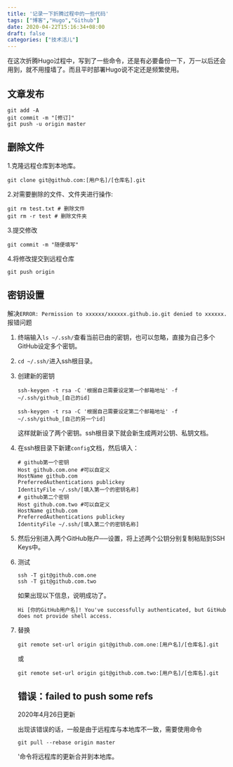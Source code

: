 ```yaml
---
title: '记录一下折腾过程中的一些代码'
tags: ["博客","Hugo","Github"]
date: 2020-04-22T15:16:34+08:00
draft: false
categories: ["技术活儿"]
---
```


在这次折腾Hugo过程中，写到了一些命令，还是有必要备份一下，万一以后还会用到，就不用撞墙了。而且平时部署Hugo说不定还是频繁使用。

<!--more-->

## 文章发布

```plaintext
git add -A
git commit -m "[修订]"
git push -u origin master
```

## 删除文件 

1.克隆远程仓库到本地库。

```plaintext
git clone git@github.com:[用户名]/[仓库名].git
```

2.对需要删除的文件、文件夹进行操作:

```plaintext
git rm test.txt # 删除文件
git rm -r test # 删除文件夹
```

3.提交修改

```plaintext 
git commit -m "随便填写"
```

4.将修改提交到远程仓库

```plaintext
git push origin
```

## 密钥设置

解决`ERROR: Permission to xxxxxx/xxxxxx.github.io.git denied to xxxxxx.`报错问题

1. 终端输入`ls ~/.ssh/`查看当前已由的密钥，也可以忽略，直接为自己多个GitHub设定多个密钥。

2. `cd ~/.ssh/`进入ssh根目录。

3. 创建新的密钥

   `ssh-keygen -t rsa -C '根据自己需要设定第一个邮箱地址' -f ~/.ssh/github_[自己的id]`

   `ssh-keygen -t rsa -C '根据自己需要设定第二个邮箱地址' -f ~/.ssh/github_[自己的另一个id]`

   这样就新设了两个密钥。ssh根目录下就会新生成两对公钥、私钥文档。

4. 在ssh根目录下新建`config`文档，然后填入：

   ```plaintext
   # github第一个密钥
   Host github.com.one #可以自定义
   HostName github.com
   PreferredAuthentications publickey
   IdentityFile ~/.ssh/[填入第一个的密钥名称]
   # github第二个密钥
   Host github.com.two #可以自定义
   HostName github.com
   PreferredAuthentications publickey
   IdentityFile ~/.ssh/[填入第二个的密钥名称]
   ```

5. 然后分别进入两个GitHub账户──设置，将上述两个公钥分别复制粘贴到SSH Keys中。

6. 测试

   ```plaintext
   ssh -T git@github.com.one
   ssh -T git@github.com.two
   ```

   如果出现以下信息，说明成功了。

   ```plaintext
   Hi [你的GitHub用户名]! You've successfully authenticated, but GitHub does not provide shell access.
   ```

7. 替换

   ```plaintext
   git remote set-url origin git@github.com.one:[用户名]/[仓库名].git
   ```

   或

   ```plaintext
   git remote set-url origin git@github.com.two:[用户名]/[仓库名].git
   ```

   ## 错误：failed to push some refs 

   2020年4月26日更新

   出现该错误的话，一般是由于远程库与本地库不一致，需要使用命令

   ```plaintext
   git pull --rebase origin master
   ```

   '命令将远程库的更新合并到本地库。

